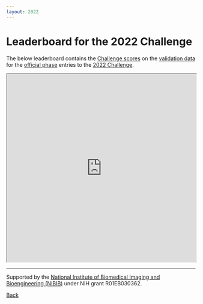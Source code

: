 ```yaml
---
layout: 2022
---
```


# Leaderboard for the 2022 Challenge

The below leaderboard contains the [Challenge scores](../#scoring) on the [validation data](../#data) for the [official phase](../#rules) entries to the [2022 Challenge](../).

<iframe width='100%' height='500' src="https://docs.google.com/spreadsheets/d/e/2PACX-1vRNBATogMRsfio3938bU4r6fcAad85jNzTbSRtRhQ74xHw9shuYoP4uxkK6uKV1zw8CKjPC3AMm33qn/pubhtml?gid=0&amp;single=true&amp;widget=true&amp;headers=false"></iframe>

---

Supported by the [National Institute of Biomedical Imaging and Bioengineering (NIBIB)](https://www.nibib.nih.gov/) under NIH grant R01EB030362.

[Back](../)

